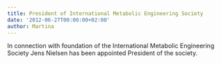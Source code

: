 ```yaml
---
title: President of International Metabolic Engineering Society
date: '2012-06-27T00:00:00+02:00'
author: Martina
---
```

In connection with foundation of the International Metabolic Engineering Society Jens Nielsen has been appointed President of the society.
